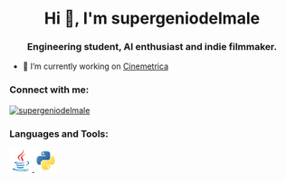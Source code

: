 <h1 align="center">Hi 👋, I'm supergeniodelmale</h1>
<h3 align="center">Engineering student, AI enthusiast and indie filmmaker.</h3>

- 🔭 I’m currently working on [Cinemetrica](https://github.com/supergeniodelmale/Cinemetrica)

<h3 align="left">Connect with me:</h3>
<p align="left">
<a href="https://instagram.com/supergeniodelmale" target="blank"><img align="center" src="https://raw.githubusercontent.com/rahuldkjain/github-profile-readme-generator/master/src/images/icons/Social/instagram.svg" alt="supergeniodelmale" height="30" width="40" /></a>
</p>

<h3 align="left">Languages and Tools:</h3>
<p align="left"> <a href="https://www.java.com" target="_blank"> <img src="https://raw.githubusercontent.com/devicons/devicon/master/icons/java/java-original.svg" alt="java" width="40" height="40"/> </a> <a href="https://www.python.org" target="_blank"> <img src="https://raw.githubusercontent.com/devicons/devicon/master/icons/python/python-original.svg" alt="python" width="40" height="40"/> </a> </p>
